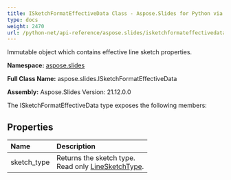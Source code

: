 ```yaml
---
title: ISketchFormatEffectiveData Class - Aspose.Slides for Python via .NET - API Reference
type: docs
weight: 2470
url: /python-net/api-reference/aspose.slides/isketchformateffectivedata/
---
```


Immutable object which contains effective line sketch properties.

**Namespace:** [aspose.slides](/python-net/api-reference/aspose.slides/)

**Full Class Name:** aspose.slides.ISketchFormatEffectiveData

**Assembly:**  Aspose.Slides Version: 21.12.0.0

The ISketchFormatEffectiveData type exposes the following members:
## **Properties**
|**Name**|**Description**|
| :- | :- |
|sketch_type|Returns the sketch type.<br/>            Read only [LineSketchType](/python-net/api-reference/aspose.slides/linesketchtype/).|
